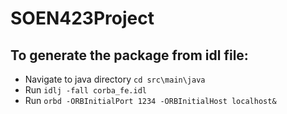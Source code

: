 # SOEN423Project

## To generate the package from idl file:
-  Navigate to java directory `cd src\main\java`
-  Run `idlj -fall corba_fe.idl` 
-  Run `orbd -ORBInitialPort 1234 -ORBInitialHost localhost&`